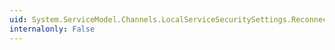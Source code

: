 ```yaml
---
uid: System.ServiceModel.Channels.LocalServiceSecuritySettings.ReconnectTransportOnFailure
internalonly: False
---
```

